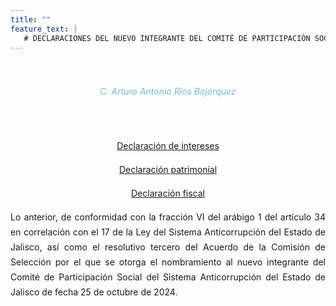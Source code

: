 ```yaml
---
title: ""
feature_text: |
   # DECLARACIONES DEL NUEVO INTEGRANTE DEL COMITÉ DE PARTICIPACIÓN SOCIAL DEL SISTEMA ANTICORRUPCIÓN DEL ESTADO DE JALISCO
---  
```

<div style="text-align: center; padding: 20px;">
    <h6 style="color: #75bec4;">C. Arturo Antonio Ríos Bojórquez</h6>
</div>

<p style="text-align: center; line-height: 1.5rem;" class="svg_text_link3">
    <a href="/declaraciones/8.2 Declaracion_intereses_candidatos_CPS.pdf" target="_blank">Declaración de intereses</a>
</p>
<p style="text-align: center; line-height: 1.5rem;" class="svg_text_link3">
    <a href="/declaraciones/8.1 Declaracion_patrimonial_funcionariosypersonasdeinterespublico.pdf" target="_blank">Declaración patrimonial</a>
</p>
<p style="text-align: center; line-height: 1.5rem;" class="svg_text_link3">
    <a href="/declaraciones/8.2.1 Declaracion de Intereses ArturoAntonio Rios Bojorquez con firmas incluidas.pdf" target="_blank">Declaración fiscal</a>
</p>

<div style="text-align:justify; line-height: 1.5rem;">
    <span>Lo anterior, de conformidad con la fracción VI del arábigo 1 del artículo 34 en correlación con el 17 de la Ley del Sistema Anticorrupción del Estado de Jalisco, así como el resolutivo tercero del Acuerdo de la Comisión de Selección por el que se otorga el nombramiento al nuevo integrante del Comité de Participación Social del Sistema Anticorrupción del Estado de Jalisco de fecha 25 de octubre de 2024.</span>
</div>


